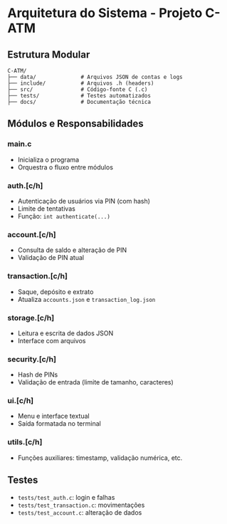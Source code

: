 # Arquitetura do Sistema - Projeto C-ATM

## Estrutura Modular

```
C-ATM/
├── data/              # Arquivos JSON de contas e logs
├── include/           # Arquivos .h (headers)
├── src/               # Código-fonte C (.c)
├── tests/             # Testes automatizados
├── docs/              # Documentação técnica
```

## Módulos e Responsabilidades

### main.c
- Inicializa o programa
- Orquestra o fluxo entre módulos

### auth.[c/h]
- Autenticação de usuários via PIN (com hash)
- Limite de tentativas
- Função: `int authenticate(...)`

### account.[c/h]
- Consulta de saldo e alteração de PIN
- Validação de PIN atual

### transaction.[c/h]
- Saque, depósito e extrato
- Atualiza `accounts.json` e `transaction_log.json`

### storage.[c/h]
- Leitura e escrita de dados JSON
- Interface com arquivos

### security.[c/h]
- Hash de PINs
- Validação de entrada (limite de tamanho, caracteres)

### ui.[c/h]
- Menu e interface textual
- Saída formatada no terminal

### utils.[c/h]
- Funções auxiliares: timestamp, validação numérica, etc.

## Testes
- `tests/test_auth.c`: login e falhas
- `tests/test_transaction.c`: movimentações
- `tests/test_account.c`: alteração de dados